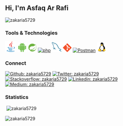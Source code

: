 ## Hi, I'm Asfaq Ar Rafi
<img src="https://komarev.com/ghpvc/?username=Asfaq19&label=Views&color=blue&style=flat" alt="zakaria5729" />

<!-- - 🔭 I’m currently working on Fiverr.
- 🌱 I’m currently learning React.
- 👯 I’m looking to collaborate on Open Source Projects.
- 🤔 I’m looking for help with Kotlin.
- 💬 Ask me about Android Application Development.
- 📫 How to reach me: [LinkedIn](https://www.linkedin.com/in/jamilxt/) - [Twitter](https://twitter.com/jamil_xt)
- 😄 Pronouns: He/His
- ⚡ Fun fact: I love exploring new technologies and try new things.  -->

### Tools & Technologies
<a href="https://www.java.com" target="_blank"> <img height="36" src="https://raw.githubusercontent.com/devicons/devicon/master/icons/java/java-original.svg" alt="Java" /></a>
<a href="https://www.android.com" target="_blank"><img height="30" src="https://raw.githubusercontent.com/github/explore/80688e429a7d4ef2fca1e82350fe8e3517d3494d/topics/android/android.png" alt="Android" /></a>
<a href="https://spring.io/projects/spring-boot" target="_blank"><img height="28" src="https://raw.githubusercontent.com/github/explore/80688e429a7d4ef2fca1e82350fe8e3517d3494d/topics/spring-boot/spring-boot.png" alt="Spring Boot" /></a>
<a href="https://www.php.net/" target="_blank"><img height="28" src="https://user-images.githubusercontent.com/50937444/149637509-985e44a3-890f-41af-ace1-7f987bda5a22.png" alt="php" /></a>
<a href="https://www.mysql.com" target="_blank"> <img height="32" src="https://raw.githubusercontent.com/devicons/devicon/master/icons/mysql/mysql-original.svg" alt="MySQL" /></a>
<a href="https://git-scm.com" target="_blank"> <img height="28" src="https://raw.githubusercontent.com/devicons/devicon/master/icons/git/git-original.svg" alt="Git" /></a>
<a href="https://www.postman.com" target="_blank"> <img height="28" src="https://www.vectorlogo.zone/logos/getpostman/getpostman-icon.svg" alt="Postman" /></a>
<a href="https://www.linux.org" target="_blank"> <img height="31" src="https://raw.githubusercontent.com/devicons/devicon/master/icons/linux/linux-original.svg" alt="Linux" /></a>

### Connect
[![Github: zakaria5729](https://img.shields.io/badge/-GitHub-white?style=flat&logo=github&color=white&logoColor=black)](https://github.com/Asfaq19)
[![Twitter: zakaria5729](https://img.shields.io/badge/-Twitter-white?style=flat&logo=twitter&color=white)](https://twitter.com/Asfaq19)
[![Stackoverflow: zakaria5729](https://img.shields.io/badge/-Stackoverflow-white?style=flat&logo=stackoverflow)](https://stackoverflow.com/users/8641776)
[![Linkedin: zakaria5729](https://img.shields.io/badge/-Linkedin-white?style=flat&logo=linkedin&logoColor=blue)](https://www.linkedin.com/in/Asfaq19)
[![Medium: zakaria5729](https://img.shields.io/badge/-Medium-white?style=flat&logo=medium&logoColor=maroon)](https://medium.com/@Asfaq19)

### Statistics
<p>&nbsp;<img align="center" src="https://github-readme-stats.vercel.app/api?username=Asfaq19&show_icons=true&locale=en" alt="zakaria5729" /></p>
<p><img align="center" src="https://github-readme-streak-stats.herokuapp.com/?user=Asfaq19&show_icons=true&locale=en" alt="zakaria5729"/></p>
